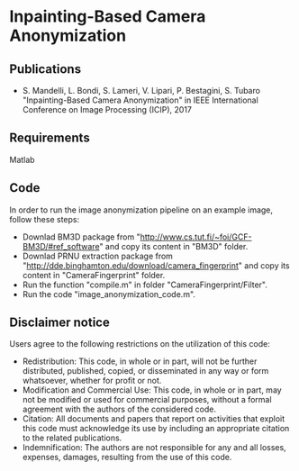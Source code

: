 # Inpainting-Based Camera Anonymization #

## Publications ##
- S. Mandelli, L. Bondi, S. Lameri, V. Lipari, P. Bestagini, S. Tubaro
"Inpainting-Based Camera Anonymization"
in IEEE International Conference on Image Processing (ICIP), 2017


## Requirements ##
Matlab


## Code ##
In order to run the image anonymization pipeline on an example image, follow these steps:

- Downlad BM3D package from "http://www.cs.tut.fi/~foi/GCF-BM3D/#ref_software" and copy its content in "BM3D" folder.
- Downlad PRNU extraction package from "http://dde.binghamton.edu/download/camera_fingerprint" and copy its content in "CameraFingerprint" folder.
- Run the function "compile.m" in folder "CameraFingerprint/Filter".
- Run the code "image_anonymization_code.m".


## Disclaimer notice ##
Users agree to the following restrictions on the utilization of this code:

- Redistribution: This code, in whole or in part, will not be further distributed, published, copied, or disseminated in any way or form whatsoever, whether for profit or not.
- Modification and Commercial Use: This code, in whole or in part, may not be modified or used for commercial purposes, without a formal agreement with the authors of the considered code.
- Citation: All documents and papers that report on activities that exploit this code must acknowledge its use by including an appropriate citation to the related publications.
- Indemnification: The authors are not responsible for any and all losses, expenses, damages, resulting from the use of this code.